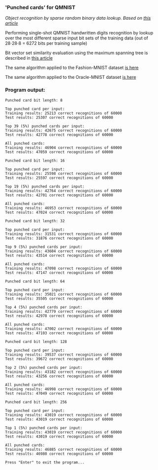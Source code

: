 ### 'Punched cards' for QMNIST

*Object recognition by sparse random binary data lookup. Based on [this article](https://petr-kovalev.medium.com/punched-cards-object-recognition-97523a98857b)*

Performing single-shot QMNIST handwritten digits recognition by lookup over the most different sparse input bit sets of the training data (out of 28⋅28⋅8 = 6272 bits per training sample)

Bit vector set similarity evaluation using the maximum spanning tree is described in [this article](https://petr-kovalev.medium.com/bit-vector-set-similarity-maximum-spanning-tree-2121b05c7b29)

The same algorithm applied to the Fashion-MNIST dataset [is here](https://github.com/Petr-Kovalev/punched-cards-fashion-mnist)

The same algorithm applied to the Oracle-MNIST dataset [is here](https://github.com/Petr-Kovalev/punched-cards-oracle-mnist)

### Program output:
```
Punched card bit length: 8

Top punched card per input:
Training results: 25213 correct recognitions of 60000
Test results: 25307 correct recognitions of 60000

Top 39 (5%) punched cards per input:
Training results: 42675 correct recognitions of 60000
Test results: 42778 correct recognitions of 60000

All punched cards:
Training results: 46904 correct recognitions of 60000
Test results: 47059 correct recognitions of 60000

Punched card bit length: 16

Top punched card per input:
Training results: 25598 correct recognitions of 60000
Test results: 25597 correct recognitions of 60000

Top 19 (5%) punched cards per input:
Training results: 42764 correct recognitions of 60000
Test results: 42701 correct recognitions of 60000

All punched cards:
Training results: 46953 correct recognitions of 60000
Test results: 47024 correct recognitions of 60000

Punched card bit length: 32

Top punched card per input:
Training results: 31531 correct recognitions of 60000
Test results: 31876 correct recognitions of 60000

Top 9 (5%) punched cards per input:
Training results: 43604 correct recognitions of 60000
Test results: 43514 correct recognitions of 60000

All punched cards:
Training results: 47098 correct recognitions of 60000
Test results: 47147 correct recognitions of 60000

Punched card bit length: 64

Top punched card per input:
Training results: 35021 correct recognitions of 60000
Test results: 35505 correct recognitions of 60000

Top 4 (5%) punched cards per input:
Training results: 42779 correct recognitions of 60000
Test results: 42978 correct recognitions of 60000

All punched cards:
Training results: 47002 correct recognitions of 60000
Test results: 47103 correct recognitions of 60000

Punched card bit length: 128

Top punched card per input:
Training results: 39537 correct recognitions of 60000
Test results: 39672 correct recognitions of 60000

Top 2 (5%) punched cards per input:
Training results: 43182 correct recognitions of 60000
Test results: 43256 correct recognitions of 60000

All punched cards:
Training results: 46998 correct recognitions of 60000
Test results: 47049 correct recognitions of 60000

Punched card bit length: 256

Top punched card per input:
Training results: 43019 correct recognitions of 60000
Test results: 43019 correct recognitions of 60000

Top 1 (5%) punched cards per input:
Training results: 43019 correct recognitions of 60000
Test results: 43019 correct recognitions of 60000

All punched cards:
Training results: 46885 correct recognitions of 60000
Test results: 46980 correct recognitions of 60000

Press "Enter" to exit the program...
```
